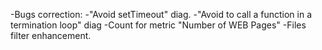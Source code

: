 -Bugs correction:
	-"Avoid setTimeout" diag.
	-"Avoid to call a function in a termination loop" diag
	-Count for metric "Number of WEB Pages"
	-Files filter enhancement.